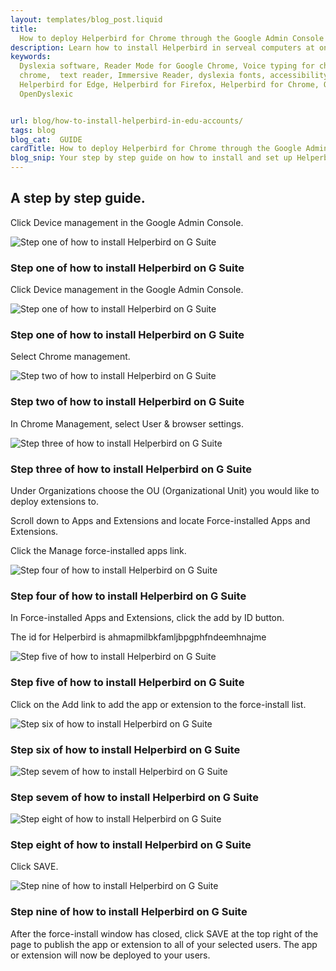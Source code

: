 ```yaml
---
layout: templates/blog_post.liquid
title:
  How to deploy Helperbird for Chrome through the Google Admin Console for EDU accounts
description: Learn how to install Helperbird in serveal computers at once. For Edu accounts.
keywords:
  Dyslexia software, Reader Mode for Google Chrome, Voice typing for chrome, Text to speech for
  chrome,  text reader, Immersive Reader, dyslexia fonts, accessibility software, dyslexia software,
  Helperbird for Edge, Helperbird for Firefox, Helperbird for Chrome, Opendyslexic for Chrome,
  OpenDyslexic


url: blog/how-to-install-helperbird-in-edu-accounts/
tags: blog
blog_cat:  GUIDE
cardTitle: How to deploy Helperbird for Chrome through the Google Admin Console for EDU accounts
blog_snip: Your step by step guide on how to install and set up Helperbird.
---
```


  

## A step by step guide.

  

Click Device management in the Google Admin Console.

  

![Step one of how to install Helperbird on G Suite](/assets/images/blog/how-to-install-helperbird-in-edu-accounts/steps_1.png)

  

### Step one of how to install Helperbird on G Suite

  

Click Device management in the Google Admin Console.

  

![Step one of how to install Helperbird on G Suite](/assets/images/blog/how-to-install-helperbird-in-edu-accounts/steps_1.png)

  

### Step one of how to install Helperbird on G Suite

  

Select Chrome management.

  

![Step two of how to install Helperbird on G Suite](/assets/images/blog/how-to-install-helperbird-in-edu-accounts/steps_2.png)

  

### Step two of how to install Helperbird on G Suite

  

In Chrome Management, select User & browser settings.

  

![Step three of how to install Helperbird on G Suite](/assets/images/blog/how-to-install-helperbird-in-edu-accounts/steps_3.png)

  

### Step three of how to install Helperbird on G Suite

  

Under Organizations choose the OU (Organizational Unit) you would like to deploy extensions to.

  

Scroll down to Apps and Extensions and locate Force-installed Apps and Extensions.

  

Click the Manage force-installed apps link.

  

![Step four of how to install Helperbird on G Suite](/assets/images/blog/how-to-install-helperbird-in-edu-accounts/steps_4.png)

  

### Step four of how to install Helperbird on G Suite

  

In Force-installed Apps and Extensions, click the add by ID button.

  

The id for Helperbird is ahmapmilbkfamljbpgphfndeemhnajme

  

![Step five of how to install Helperbird on G Suite](/assets/images/blog/how-to-install-helperbird-in-edu-accounts/steps_5.png)

  

### Step five of how to install Helperbird on G Suite

  

Click on the Add link to add the app or extension to the force-install list.

  

![Step six of how to install Helperbird on G Suite](/assets/images/blog/how-to-install-helperbird-in-edu-accounts/steps_6.png)

  

### Step six of how to install Helperbird on G Suite

  

![Step sevem of how to install Helperbird on G Suite](/assets/images/blog/how-to-install-helperbird-in-edu-accounts/steps_7.png)

  

### Step sevem of how to install Helperbird on G Suite

  

![Step eight of how to install Helperbird on G Suite](/assets/images/blog/how-to-install-helperbird-in-edu-accounts/steps_8.png)

  

### Step eight of how to install Helperbird on G Suite

  

Click SAVE.

  

![Step nine of how to install Helperbird on G Suite](/assets/images/blog/how-to-install-helperbird-in-edu-accounts/steps_9.png)

  

### Step nine of how to install Helperbird on G Suite

  

After the force-install window has closed, click SAVE at the top right of the page to publish the app or extension to all of your selected users. The app or extension will now be deployed to your users.
